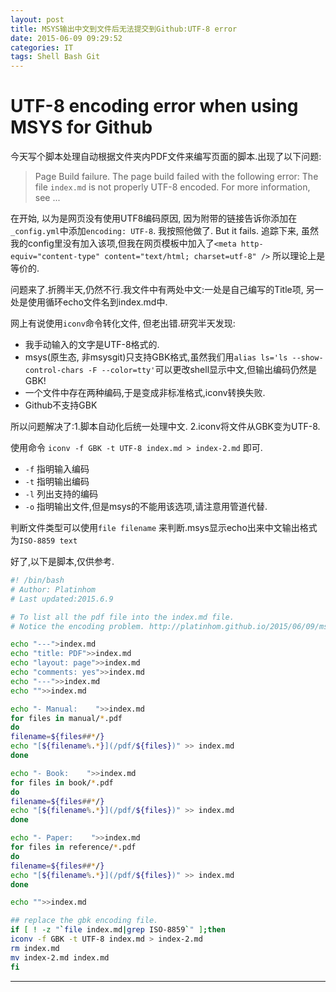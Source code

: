 ```yaml
---
layout: post
title: MSYS输出中文到文件后无法提交到Github:UTF-8 error
date: 2015-06-09 09:29:52
categories: IT
tags: Shell Bash Git
---
```


# UTF-8 encoding error when using MSYS for Github

今天写个脚本处理自动根据文件夹内PDF文件来编写页面的脚本.出现了以下问题:

> Page Build failure. The page build failed with the following error: The file `index.md` is not properly UTF-8 encoded. For more information, see ...

在开始, 以为是网页没有使用UTF8编码原因, 因为附带的链接告诉你添加在`_config.yml`中添加`encoding: UTF-8`. 我按照他做了. But it fails. 追踪下来, 虽然我的config里没有加入该项,但我在网页模板中加入了`<meta http-equiv="content-type" content="text/html; charset=utf-8" />` 所以理论上是等价的.

问题来了.折腾半天,仍然不行.我文件中有两处中文:一处是自己编写的Title项, 另一处是使用循环echo文件名到index.md中.

网上有说使用`iconv`命令转化文件, 但老出错.研究半天发现:

- 我手动输入的文字是UTF-8格式的.
- msys(原生态, 非msysgit)只支持GBK格式,虽然我们用`alias ls='ls --show-control-chars -F --color=tty'`可以更改shell显示中文,但输出编码仍然是GBK!
- 一个文件中存在两种编码,于是变成非标准格式,iconv转换失败.
- Github不支持GBK

所以问题解决了:1.脚本自动化后统一处理中文. 2.iconv将文件从GBK变为UTF-8.

使用命令 `iconv -f GBK -t UTF-8 index.md > index-2.md` 即可.

- `-f` 指明输入编码
- `-t` 指明输出编码
- `-l` 列出支持的编码
- `-o` 指明输出文件,但是msys的不能用该选项,请注意用管道代替.

判断文件类型可以使用`file filename` 来判断.msys显示echo出来中文输出格式为`ISO-8859 text`

好了,以下是脚本,仅供参考.

~~~~ bash
#! /bin/bash
# Author: Platinhom
# Last updated:2015.6.9

# To list all the pdf file into the index.md file.
# Notice the encoding problem. http://platinhom.github.io/2015/06/09/msys-utf8-problem/

echo "---">index.md
echo "title: PDF">>index.md
echo "layout: page">>index.md
echo "comments: yes">>index.md
echo "---">>index.md
echo "">>index.md

echo "- Manual:    ">>index.md
for files in manual/*.pdf
do
filename=${files##*/}
echo "[${filename%.*}](/pdf/${files})" >> index.md
done

echo "- Book:    ">>index.md
for files in book/*.pdf
do
filename=${files##*/}
echo "[${filename%.*}](/pdf/${files})" >> index.md
done

echo "- Paper:    ">>index.md
for files in reference/*.pdf
do
filename=${files##*/}
echo "[${filename%.*}](/pdf/${files})" >> index.md
done

echo "">>index.md

## replace the gbk encoding file.
if [ ! -z "`file index.md|grep ISO-8859`" ];then
iconv -f GBK -t UTF-8 index.md > index-2.md
rm index.md
mv index-2.md index.md
fi

~~~~

---
